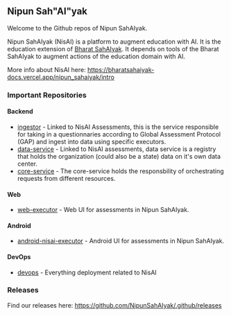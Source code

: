 ## Nipun Sah"AI"yak

Welcome to the Github repos of Nipun SahAIyak. 

Nipun SahAIyak (NisAI) is a platform to augment education with AI. It is the education extension of [Bharat SahAIyak](https://github.com/BharatSahAIyak). It depends on tools of the Bharat SahAIyak to augment actions of the education domain with AI.

More info about NisAI here: https://bharatsahaiyak-docs.vercel.app/nipun_sahaiyak/intro

### Important Repositories

#### Backend

* [ingestor](https://github.com/NipunSahAIyak/ingestor) - Linked to NisAI Assessments, this is the service responsible for taking in a questionnaries according to Global Assessment Protocol (GAP) and ingest into data using specific executors.
* [data-service](https://github.com/NipunSahAIyak/data-service) - Linked to NisAI assessments, data service is a registry that holds the organization (could also be a state) data on it's own data center.
* [core-service](https://github.com/NipunSahAIyak/core-service) - The core-service holds the responsbility of orchestrating requests from different resources.

#### Web 
* [web-executor](https://github.com/NipunSahAIyak/web-executor) - Web UI for assessments in Nipun SahAIyak.

#### Android
* [android-nisai-executor](https://github.com/NipunSahAIyak/android-nisai-executor) - Android UI for assessments in Nipun SahAIyak.

#### DevOps
* [devops](https://github.com/NipunSahAIyak/devops) - Everything deployment related to NisAI

### Releases

Find our releases here: https://github.com/NipunSahAIyak/.github/releases
